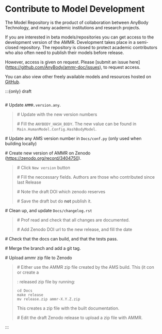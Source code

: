 # Contribute to Model Development

The Model Repository is the product of collaboration between AnyBody Technology,
and many academic institutions and research projects.

If you are interested in beta models/repositories you can get access to the
development version of the AMMR. Development takes place in a semi-closed
repository. The repository is closed to protect academic contributors who also
often need to publish their models before release.

However, access is given on request. Please \[submit an issue here\](<https://github.com/AnyBody/ammr-doc/issues>), to request access.

You can also view other freely available models and resources hosted on [GitHub](https://github.com/anybody).

:::{only} draft
```{rubric} Release checklist
```

\# Update `AMMR.version.any`.

> \# Update with the new version numbers
>
> \# Fill the `ANYBODY_HASH_BODY`. The new value can be found in `Main.HumanModel.Config.HashBodyModel`.

\# Update any  AMS version number in `Docs/conf.py` (only used when building locally)

\# Create new version of AMMR on Zenodo (<https://zenodo.org/record/3404750>).

> \# Click `New version` button
>
> \# Fill the neccessary fields. Authors are those who contributed since last Release
>
> \# Note the draft DOI which zenodo reserves
>
> \# Save the draft but do **not** publish it.

\# Clean up, and update `Docs/changelog.rst`

> \# Prof read and check that all changes are documented.
>
> \# Add Zenodo DOI url to the new release, and fill the date

\# Check that the docs can build, and that the tests pass.

\# Merge the branch and add a git tag.

\# Upload ammr zip file to Zenodo

> \# Either use the AMMR zip file created by the AMS build. This  (it con or create a
>
> : released zip file by running:
>
>   ```
>   cd Docs
>   make release
>   mv release.zip ammr-X.Y.Z.zip
>   ```
>
>   This creates a zip file with the built documentation.
>
> \# Edit the draft Zenodo release to upload a zip file with AMMR.



:::
